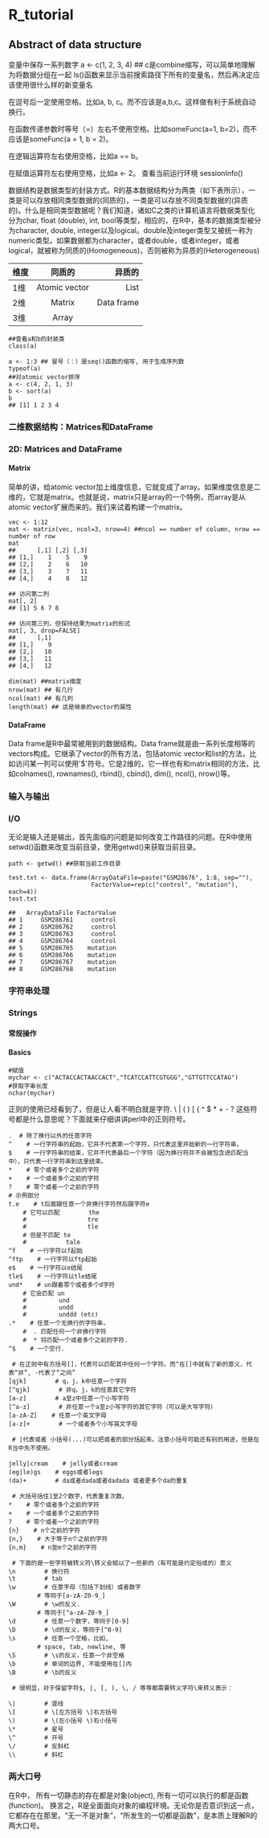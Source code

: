 # R_tutorial

## Abstract of data structure

变量中保存一系列数字
a <- c(1, 2, 3, 4) ## c是combine缩写，可以简单地理解为将数据分组在一起
ls()函数来显示当前搜索路径下所有的变量名，然后再决定应该使用很什么样的新变量名

在逗号后一定使用空格。比如a, b, c。而不应该是a,b,c。这样做有利于系统自动换行。

在函数传递参数时等号（=）左右不使用空格。比如someFunc(a=1, b=2)，而不应该是someFunc(a = 1, b = 2)。

在逻辑运算符左右使用空格，比如a == b。

在赋值运算符左右使用空格，比如a <- 2。
查看当前运行环境  sessionInfo()

数据结构是数据类型的封装方式。R的基本数据结构分为两类（如下表所示），一类是可以存放相同类型数据的(同质的)，一类是可以存放不同类型数据的(异质的)。什么是相同类型数据呢？我们知道，诸如C之类的计算机语言将数据类型化分为char, float (double), int, bool等类型，相应的，在R中，基本的数据类型被分为character, double, integer以及logical。double及integer类型又被统一称为numeric类型。如果数据都为character，或者double，或者integer，或者logical，就被称为同质的(Homogeneous)，否则被称为异质的(Heterogeneous)

维度|同质的|异质的
---|:--:|---:
1维|Atomic vector|List
2维|Matrix|Data frame
3维|Array|

```
##查看a和b的封装类
class(a)
```
```
a <- 1:3 ## 冒号（：）是seq()函数的缩写, 用于生成序列数
typeof(a)
##对atomic vector排序
a <- c(4, 2, 1, 3)
b <- sort(a)
b
## [1] 1 2 3 4
```

### 二维数据结构：Matrices和DataFrame
### 2D: Matrices and DataFrame

#### Matrix
简单的讲，给atomic vector加上维度信息，它就变成了array。如果维度信息是二维的，它就是matrix。也就是说，matrix只是array的一个特例，而array是从atomic vector扩展而来的。我们来试着构建一个matrix。
```
vec <- 1:12
mat <- matrix(vec, ncol=3, nrow=4) ##ncol == number of column, nrow == number of row
mat 
##      [,1] [,2] [,3]
## [1,]    1    5    9
## [2,]    2    6   10
## [3,]    3    7   11
## [4,]    4    8   12

## 访问第二列
mat[, 2]
## [1] 5 6 7 8

## 访问第三列，但保持结果为matrix的形式
mat[, 3, drop=FALSE]
##      [,1]
## [1,]    9
## [2,]   10
## [3,]   11
## [4,]   12

dim(mat) ##matrix维度
nrow(mat) ## 有几行
ncol(mat) ## 有几列
length(mat) ## 这是继承的vector的属性
```
#### DataFrame

Data frame是R中最常被用到的数据结构。Data frame就是由一系列长度相等的vectors构成。它继承了vector的所有方法，包括atomic vector和list的方法，比如访问某一列可以使用'$'符号。它是2维的，它一样也有和matrix相同的方法，比如colnames(), rownames(), rbind(), cbind(), dim(), ncol(), nrow()等。

### 输入与输出
### I/O

无论是输入还是输出，首先面临的问题是如何改变工作路径的问题。在R中使用setwd()函数来改变当前目录，使用getwd()来获取当前目录。
```
path <- getwd() ##获取当前工作目录
```
```
test.txt <- data.frame(ArrayDataFile=paste("GSM28676", 1:8, sep=""), 
                       FactorValue=rep(c("control", "mutation"), each=4))
test.txt

```
```
##   ArrayDataFile FactorValue
## 1     GSM286761     control
## 2     GSM286762     control
## 3     GSM286763     control
## 4     GSM286764     control
## 5     GSM286765    mutation
## 6     GSM286766    mutation
## 7     GSM286767    mutation
## 8     GSM286768    mutation
```

### 字符串处理
### Strings

#### 常规操作
#### Basics

```
#赋值
mychar <- c("ACTACCACTAACCACT","TCATCCATTCGTGGG","GTTGTTCCATAG")
#获取字串长度
nchar(mychar)

```

正则的使用已经看到了，但是让人看不明白就是字符. \ | ( ) [ { ^ $ * + - ? 这些符号都是什么意思呢？下面就来仔细讲讲perl中的正则符号。

```
.  # 除了换行以外的任意字符
^    # 一行字符串的起始，它并不代表第一个字符，只代表这里开始新的一行字符串。
$    # 一行字符串的结束，它并不代表最后一个字符（因为换行符并不会被包含进匹配当中），只代表一行字符串到这里结束。
*    # 零个或者多个之前的字符
+    # 一个或者多个之前的字符
?    # 零个或者一个之前的字符
# 示例部分
t.e    # t后面跟任意一个非换行字符然后跟字符e
    # 它可以匹配        the
    #                 tre
    #                 tle
    # 但是不匹配 te
    #           tale
^f    # 一行字符以f起始
^ftp    # 一行字符以ftp起始
e$    # 一行字符以e结尾
tle$    # 一行字符以tle结尾
und*    # un跟着零个或者多个d字符
    # 它会匹配 un
    #         und
    #         undd
    #         unddd (etc)
.*    # 任意一个无换行的字符串，
    #  . 匹配任何一个非换行字符
    #  * 将匹配一个或者多个之前的字符.
^$    # 一个空行.

 # 在正则中有方括号[]，代表可以匹配其中任何一个字符。而^在[]中就有了新的意义，代表“非”, -代表了“之间”
[qjk]        # q，j，k中任意一个字符
[^qjk]        # 非q，j，k的任意其它字符
[a-z]        # a至z中任意一个小写字符
[^a-z]        # 非任意一个a至z小写字符的其它字符（可以是大写字符）
[a-zA-Z]    # 任意一个英文字母
[a-z]+        # 一个或者多个小写英文字母

 # |代表或者 小括号(...)可以把或者的部分括起来。注意小括号可能还有别的用途，但是在R当中先不使用。

jelly|cream    # jelly或者cream
(eg|le)gs    # eggs或者legs
(da)+        # da或者dada或者dadada 或者更多个da的重复

 # 大括号括住1至2个数字，代表重复次数。
*    # 零个或者多个之前的字符
+    # 一个或者多个之前的字符
?    # 零个或者一个之前的字符
{n}    # n个之前的字符
{n,}    # 大于等于n个之前的字符
{n,m}    # n至m个之前的字符

 # 下面的是一些字符被转义符\转义会赋以了一些新的（有可能是约定俗成的）意义
\n        # 换行符
\t        # tab
\w        # 任意字母（包括下划线）或者数字
        # 等同于[a-zA-Z0-9_]
\W        # \w的反义.
        # 等同于[^a-zA-Z0-9_]
\d        # 任意一个数字，等同于[0-9]
\D        # \d的反义，等同于[^0-9]
\s        # 任意一个空格，比如,
        # space, tab, newline, 等
\S        # \s的反义，任意一个非空格
\b        # 单词的边界, 不能使用在[]内
\B        # \b的反义

 # 很明显，对于保留字符$, |, [, ), \, / 等等都需要转义字符\来转义表示：

\|        # 竖线
\[        # \[左方括号 \]右方括号
\)        # \(左小括号 \)右小括号
\*        # 星号
\^        # 开号
\/        # 反斜杠
\\        # 斜杠
```
### 两大口号

在R中，
所有一切静态的存在都是对象(object),
所有一切可以执行的都是函数(function)。
换言之，R是全面面向对象的编程环境。无论你是否意识到这一点，它都存在在那里。“无一不是对象”，“所发生的一切都是函数”，是本质上理解R的两大口号。

